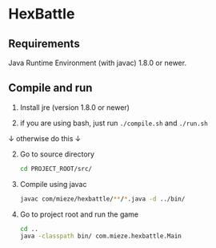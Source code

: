 # HexBattle

## Requirements
Java Runtime Environment (with javac) 1.8.0 or newer.

## Compile and run
1. Install jre (version 1.8.0 or newer)

2. if you are using bash, just run `./compile.sh` and `./run.sh`

↓ otherwise do this ↓

2. Go to source directory
    ```sh
    cd PROJECT_ROOT/src/
    ```

3. Compile using javac
    ```sh
    javac com/mieze/hexbattle/**/*.java -d ../bin/
    ```

4. Go to project root and run the game
    ```sh
    cd ..
    java -classpath bin/ com.mieze.hexbattle.Main
    ```